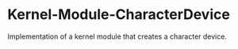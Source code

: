 # Kernel-Module-CharacterDevice
Implementation of a kernel module that creates a  character device.
